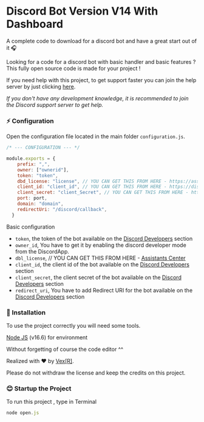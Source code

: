 # Discord Bot Version V14 With Dashboard 

A complete code to download for a discord bot and have a great start out of it 🎧

Looking for a code for a discord bot with basic handler and basic features ? This fully open source code is made for your project !

If you need help with this project, to get support faster you can join the help server by just clicking [here](https://discord.gg/TsAdmEZNZB).

*If you don't have any development knowledge, it is recommended to join the Discord support server to get help.*

### ⚡ Configuration

Open the configuration file located in the main folder `configuration.js`.

```js
/* --- CONFIGURATION --- */

module.exports = {
    prefix: ",",
    owner: ["ownerid"],
    token: "token",
    dbd_license: "license", // YOU CAN GET THIS FROM HERE - https://assistantscenter.com/discord-dashboard/v2
    client_id: "client_id", // YOU CAN GET THIS FROM HERE - https://discord.com/developers/applications
    client_secret: "client_Secret", // YOU CAN GET THIS FROM HERE - https://discord.com/developers/applications
    port: port,
    domain: "domain",
    redirectUri: "/discord/callback",
  }
```

Basic configuration

- `token`, the token of the bot available on the [Discord Developers](https://discordapp.com/developers/applications) section
- `owner_id`, You have to get it by enabling the discord developer mode from the DiscordApp.
- `dbl_license`, // YOU CAN GET THIS FROM HERE - [Assistants Center](https://assistantscenter.com/discord-dashboard/v2)
- `client_id`, the client id of the bot available on the [Discord Developers](https://discordapp.com/developers/applications) section
- `client_secret`, the client secret of the bot available on the [Discord Developers](https://discordapp.com/developers/applications) section
- `redirect_uri`, You have to add Redirect URI for the bot available on the [Discord Developers](https://discordapp.com/developers/applications/oauth2/general) section

### 📑 Installation

To use the project correctly you will need some tools.

[Node JS](https://nodejs.org/en/) (v16.6) for environment

Without forgetting of course the code editor ^^

Realized with ❤️ by [Vex[R]](https://github.com/nerkoux).

Please do not withdraw the license and keep the credits on this project.


### 😊 Startup the Project

To run this project , type in Terminal

```js
node open.js
```

